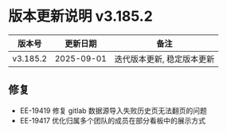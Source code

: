 # 版本更新说明 v3.185.2

| 版本号<br/>   | 更新日期<br/>   | 备注<br/>                       |
| ------------- | --------------- | ------------------------------- |
| v3.185.2<br/> | 2025-09-01<br/> | 迭代版本更新, 稳定版本更新<br/> |

## 修复

- EE-19419 修复 gitlab 数据源导入失败历史页无法翻页的问题
- EE-19417 优化归属多个团队的成员在部分看板中的展示方式


